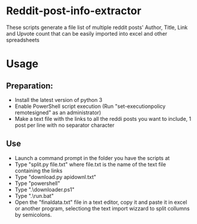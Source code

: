 # Reddit-post-info-extractor
These scripts generate a file list of multiple reddit posts' Author, Title, Link and Upvote count that can be easily imported into excel and other spreadsheets
# Usage
## Preparation:
* Install the latest version of python 3
* Enable PowerShell script execution (Run "set-executionpolicy remotesigned" as an administrator)
* Make a text file with the links to all the reddi posts you want to include, 1 post per line with no separator character
## Use
* Launch a command prompt in the folder you have the scripts at
* Type "split.py file.txt" where file.txt is the name of the text file containing the links
* Type "download.py apidownl.txt"
* Type "powershell"
* Type ".\downloader.ps1"
* Type ".\run.bat"
* Open the "finaldata.txt" file in a text editor, copy it and paste it in excel or another program, selectiong the text import wizzard to split collumns by semicolons.
